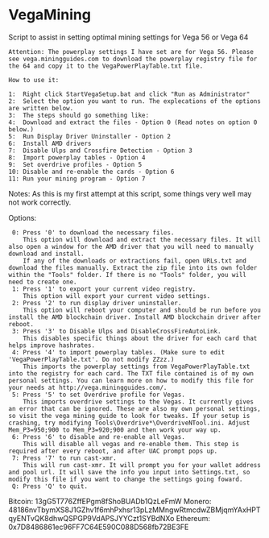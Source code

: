 # VegaMining
Script to assist in setting optimal mining settings for Vega 56 or Vega 64

	Attention: The powerplay settings I have set are for Vega 56. Please see vega.miningguides.com to download the powerplay registry file for the 64 and copy it to the VegaPowerPlayTable.txt file. 

	How to use it: 

	1: 	Right click StartVegaSetup.bat and click "Run as Administrator"
	2:	Select the option you want to run. The explecations of the options are written below. 
	3:	The steps should go something like:
	4:	Download and extract the files - Option 0 (Read notes on option 0 below.)
	5:	Run Display Driver Uninstaller - Option 2
	6:	Install AMD drivers
	7:	Disable Ulps and Crossfire Detection - Option 3
	8:	Import powerplay tables - Option 4
	9:	Set overdrive profiles - Option 5
	10:	Disable and re-enable the cards - Option 6
	11:	Run your mining program - Option 7




Notes:
As this is my first attempt at this script, some things very well may not work correctly. 

Options:

	 0: Press '0' to download the necessary files.
		This option will download and extract the necessary files. It will also open a window for the AMD driver that you will need to manually download and install.
		If any of the downloads or extractions fail, open URLs.txt and download the files manually. Extract the zip file into its own folder within the "Tools" folder. If there is no "Tools" folder, you will need to create one.  
     1: Press '1' to export your current video registry.
		This option will export your current video settings. 
     2: Press '2' to run display driver uninstaller.
		This option will reboot your computer and should be run before you install the AMD blockchain driver. Install AMD blockchain driver after reboot. 
     3: Press '3' to Disable Ulps and DisableCrossFireAutoLink.
		This disables specific things about the driver for each card that helps improve hashrates.
     4: Press '4' to import powerplay tables. (Make sure to edit 'VegaPowerPlayTable.txt'. Do not modify ZZzz.)
		This imports the powerplay settings from VegaPowerPlayTable.txt into the registry for each card. The TXT file contained is of my own personal settings. You can learn more on how to modify this file for your needs at http://vega.miningguides.com/.
	 5: Press '5' to set Overdrive profile for Vegas.
		This imports overdrive settings to the Vegas. It currently gives an error that can be ignored. These are also my own personal settings, so visit the vega mining guide to look for tweaks. If your setup is crashing, try modifying Tools\Overdrive*\OverdriveNTool.ini. Adjust Mem_P3=950;900 to Mem_P3=920;900 and then work your way up.
     6: Press '6' to disable and re-enable all Vegas.
		This will disable all vegas and re-enable them. This step is required after every reboot, and after UAC prompt pops up.
     7: Press '7' to run cast-xmr.
		This will run cast-xmr. It will prompt you for your wallet address and pool url. It will save the info you input into Settings.txt, so modify this file if you want to change the settings going foward. 
     Q: Press 'Q' to quit.
	 
	 
Bitcoin: 13gG5T776ZffEPgm8fShoBUADb1QzLeFmW
Monero: 48186nvTbymXS8J1GZhv1f6mhPxhsr13pLzMMngwRtmcdwZBMjqmYAxHPTqyENTvQK8dhwQSPGP9VdAPSJYYCzt1SYBdNXo
Ethereum: 0x7D8486861ec96FF7C64E590C088D568fb72BE3FE